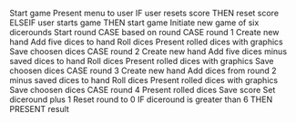 Start game
Present menu to user
IF user resets score
	THEN reset score
ELSEIF user starts game
	THEN start game
Initiate new game of six dicerounds
Start round
CASE based on round
CASE round 1
	Create new hand
	Add five dices to hand
	Roll dices
	Present rolled dices with graphics
	Save choosen dices
CASE round 2
	Create new hand
	Add five dices minus saved dices to hand
	Roll dices
	Present rolled dices with graphics
	Save choosen dices
CASE round 3
	Create new hand
	Add dices from round 2 minus saved dices to hand
	Roll dices
	Present rolled dices with graphics
	Save choosen dices
CASE round 4
	Present rolled dices
	Save score
	Set diceround plus 1
	Reset round to 0
	IF diceround is greater than 6
		THEN PRESENT result